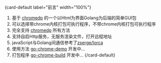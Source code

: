 {card-default label="前言" width="100%"}
1. 基于 [chromedp](https://github.com/chromedp/chromedp) 的一个以Html为界面Golang为后端的简单GUI包
2. 可以选择带chrome内核打包可执行程序，不带chrome内核打包可执行程序
3. 完全支持 [chromedp](https://github.com/chromedp/chromedp) 所有方法
4. 支持自启Http服务，无服务渲染文件，打开远程地址
5. javaScript与Golang间通信参考了[zserge/lorca](https://github.com/zserge/lorca)
6. 使用方法 [go-chrome-demo](https://github.com/mygithub-hang/go-chrome-demo) 开发中...
7. 打包程序 [go-chrome-build](https://github.com/mygithub-hang/go-chrome-build) 开发中...
   {/card-default}
